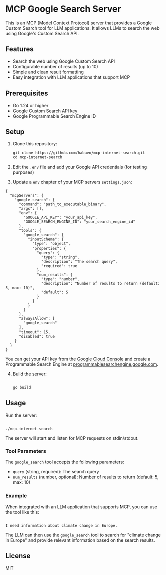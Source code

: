 # MCP Google Search Server

This is an MCP (Model Context Protocol) server that provides a Google Custom Search tool for LLM applications. It allows LLMs to search the web using Google's Custom Search API.

## Features

- Search the web using Google Custom Search API
- Configurable number of results (up to 10)
- Simple and clean result formatting
- Easy integration with LLM applications that support MCP

## Prerequisites

- Go 1.24 or higher
- Google Custom Search API key
- Google Programmable Search Engine ID

## Setup

1. Clone this repository:

   ```
   git clone https://github.com/habuvo/mcp-internet-search.git
   cd mcp-internet-search
   ```

3. Edit the `.env` file and add your Google API credentials (for testing purposes)

2. Update a `env` chapter of your MCP servers `settings.json`:

```
{
  "mcpServers": {
    "google-search": {
      "command": "path_to_executable_binary",
      "args": [],
      "env": {
        "GOOGLE_API_KEY": "your_api_key",
        "GOOGLE_SEARCH_ENGINE_ID": "your_search_engine_id"
      },
      "tools": {
        "google_search": {
          "inputSchema": {
            "type": "object",
            "properties": {
              "query": {
                "type": "string",
                "description": "The search query",
                "required": true
              },
              "num_results": {
                "type": "number",
                "description": "Number of results to return (default: 5, max: 10)",
                "default": 5
              }
            }
          }
        }
      },
      "alwaysAllow": [
        "google_search"
      ],
      "timeout": 15,
      "disabled": true
    }
  }
}
```

   You can get your API key from the [Google Cloud Console](https://console.cloud.google.com/) and create a Programmable Search Engine at [programmablesearchengine.google.com](https://programmablesearchengine.google.com/).

4. Build the server:

   ```

   go build

   ```

## Usage

Run the server:

```

./mcp-internet-search

```

The server will start and listen for MCP requests on stdin/stdout.

### Tool Parameters

The `google_search` tool accepts the following parameters:

- `query` (string, required): The search query
- `num_results` (number, optional): Number of results to return (default: 5, max: 10)

### Example

When integrated with an LLM application that supports MCP, you can use the tool like this:

```

I need information about climate change in Europe.

```

The LLM can then use the `google_search` tool to search for "climate change in Europe" and provide relevant information based on the search results.

## License

MIT
